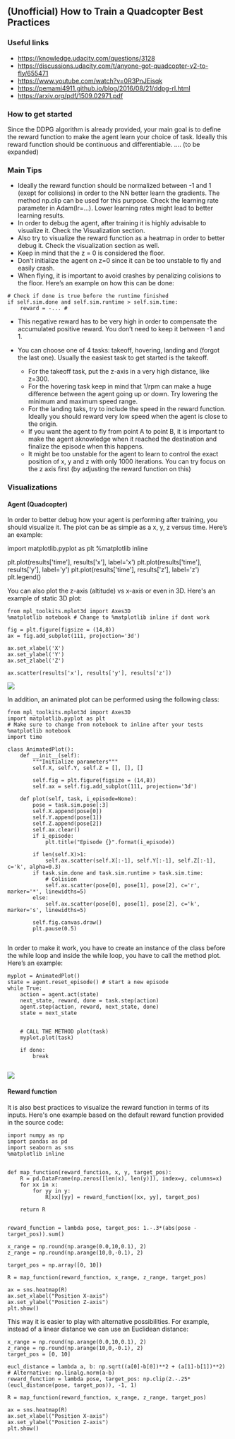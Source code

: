 
## (Unofficial) How to Train a Quadcopter Best Practices


### Useful links 
- https://knowledge.udacity.com/questions/3128
- https://discussions.udacity.com/t/anyone-got-quadcopter-v2-to-fly/655471
- https://www.youtube.com/watch?v=0R3PnJEisqk
- https://pemami4911.github.io/blog/2016/08/21/ddpg-rl.html
- https://arxiv.org/pdf/1509.02971.pdf

### How to get started
Since the DDPG algorithm is already provided, your main goal is to define the reward function to make the agent learn your choice of task. Ideally this reward function should be continuous and differentiable. 
.... (to be expanded)

### Main Tips
- Ideally the reward function should be normalized between -1 and 1 (exept for colisions) in order to the NN better learn the gradients. The method np.clip can be used for this purpose.
Check the learning rate parameter in Adam(lr=...). Lower learning rates might lead to better learning results.
- In order to debug the agent, after training it is highly advisable to visualize it. Check the Visualization section. 
- Also try to visualize the reward function as a heatmap in order to better debug it. Check the visualization section as well. 
- Keep in mind that the z = 0 is considered the floor. 
- Don’t initialize the agent on z=0 since it can be too unstable to fly and easily crash.
- When flying, it is important to avoid crashes by penalizing colisions to the floor. Here’s an example on how this can be done:

```
# Check if done is true before the runtime finished
if self.sim.done and self.sim.runtime > self.sim.time:
    reward = -... # 
```

- This negative reward has to be very high in order to compensate the accumulated positive reward. You don’t need to keep it between -1 and 1. 

- You can choose one of 4 tasks: takeoff, hovering, landing and (forgot the last one). Usually the easiest task to get started is the takeoff. 
    - For the takeoff task, put the z-axis in a very high distance, like z=300. 
    - For the hovering task keep in mind that 1/rpm can make a huge difference between the agent going up or down. Try lowering the minimum and maximum speed range. 
    - For the landing taks, try to include the speed in the reward function. Ideally you should reward very low speed when the agent is close to the origin. 
    - If you want the agent to fly from point A to point B, it is important to make the agent aknowledge when it reached the destination and finalize the episode when this happens. 
    - It might be too unstable for the agent to learn to control the exact position of x, y and z with only 1000 iterations. You can try focus on the z axis first (by adjusting the reward function on this)

### Visualizations
#### Agent (Quadcopter)
In order to better debug how your agent is performing after training, you should visualize it. The plot can be as simple as a x, y, z versus time. Here’s an example:

import matplotlib.pyplot as plt
%matplotlib inline


							
plt.plot(results['time'], results['x'], label='x')
plt.plot(results['time'], results['y'], label='y')
plt.plot(results['time'], results['z'], label='z')
plt.legend()



You can also plot the z-axis (altitude) vs x-axis or even in 3D. Here's an example of static 3D plot:

    from mpl_toolkits.mplot3d import Axes3D
    %matplotlib notebook # Change to %matplotlib inline if dont work
    
    fig = plt.figure(figsize = (14,8))
    ax = fig.add_subplot(111, projection='3d')
    
    ax.set_xlabel('X')
    ax.set_ylabel('Y')
    ax.set_zlabel('Z')
    
    ax.scatter(results['x'], results['y'], results['z'])
  
![](https://i.imgur.com/2Jeeq3d.gif)




In addition, an animated plot can be performed using the following class:

```
from mpl_toolkits.mplot3d import Axes3D
import matplotlib.pyplot as plt
# Make sure to change from notebook to inline after your tests
%matplotlib notebook
import time

class AnimatedPlot():
    def __init__(self):
        """Initialize parameters"""
        self.X, self.Y, self.Z = [], [], []

        self.fig = plt.figure(figsize = (14,8))
        self.ax = self.fig.add_subplot(111, projection='3d')

    def plot(self, task, i_episode=None):
        pose = task.sim.pose[:3]
        self.X.append(pose[0])
        self.Y.append(pose[1])
        self.Z.append(pose[2])
        self.ax.clear()
        if i_episode:
            plt.title("Episode {}".format(i_episode))

        if len(self.X)>1:
            self.ax.scatter(self.X[:-1], self.Y[:-1], self.Z[:-1], c='k', alpha=0.3)
        if task.sim.done and task.sim.runtime > task.sim.time:
            # Colision
            self.ax.scatter(pose[0], pose[1], pose[2], c='r', marker='*', linewidths=5)
        else:
            self.ax.scatter(pose[0], pose[1], pose[2], c='k', marker='s', linewidths=5)

        self.fig.canvas.draw()
        plt.pause(0.5)
    
```

In order to make it work, you have to create an instance of the class before the while loop and inside the while loop, you have to call the method plot. Here’s an example:

```
myplot = AnimatedPlot()
state = agent.reset_episode() # start a new episode
while True:
    action = agent.act(state) 
    next_state, reward, done = task.step(action)
    agent.step(action, reward, next_state, done)
    state = next_state
    

    # CALL THE METHOD plot(task)
    myplot.plot(task)

    if done:
        break
    
```

![](https://i.imgur.com/V5IATLa.gif)




#### Reward function
It is also best practices to visualize the reward function in terms of its inputs. Here's one example based on the default reward function provided in the source code:

    import numpy as np
    import pandas as pd
    import seaborn as sns
    %matplotlib inline
    
    
    def map_function(reward_function, x, y, target_pos):
        R = pd.DataFrame(np.zeros([len(x), len(y)]), index=y, columns=x)
        for xx in x:
            for yy in y:
                R[xx][yy] = reward_function([xx, yy], target_pos)
    
        return R
    
    
    reward_function = lambda pose, target_pos: 1.-.3*(abs(pose - target_pos)).sum()
    
    x_range = np.round(np.arange(0.0,10,0.1), 2)
    z_range = np.round(np.arange(10,0,-0.1), 2)
    
    target_pos = np.array([0, 10])
    
    R = map_function(reward_function, x_range, z_range, target_pos)
    
    ax = sns.heatmap(R)
    ax.set_xlabel("Position X-axis")
    ax.set_ylabel("Position Z-axis")
    plt.show()
    

This way it is easier to play with alternative possibilities. For example, instead of a linear distance we can use an Euclidean distance:

    x_range = np.round(np.arange(0.0,10,0.1), 2)
    z_range = np.round(np.arange(10,0,-0.1), 2)
    target_pos = [0, 10]
    
    eucl_distance = lambda a, b: np.sqrt((a[0]-b[0])**2 + (a[1]-b[1])**2) # Alternative: np.linalg.norm(a-b)
    reward_function = lambda pose, target_pos: np.clip(2.-.25*(eucl_distance(pose, target_pos)), -1, 1)
    
    R = map_function(reward_function, x_range, z_range, target_pos)
    
    ax = sns.heatmap(R)
    ax.set_xlabel("Position X-axis")
    ax.set_ylabel("Position Z-axis")
    plt.show()
    




